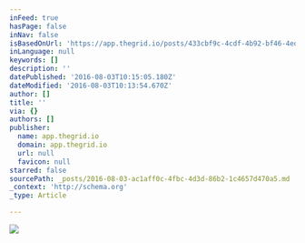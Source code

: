 ```yaml
---
inFeed: true
hasPage: false
inNav: false
isBasedOnUrl: 'https://app.thegrid.io/posts/433cbf9c-4cdf-4b92-bf46-4ed73e964ba1/edit'
inLanguage: null
keywords: []
description: ''
datePublished: '2016-08-03T10:15:05.180Z'
dateModified: '2016-08-03T10:13:54.670Z'
author: []
title: ''
via: {}
authors: []
publisher:
  name: app.thegrid.io
  domain: app.thegrid.io
  url: null
  favicon: null
starred: false
sourcePath: _posts/2016-08-03-ac1aff0c-4fbc-4d3d-86b2-1c4657d470a5.md
_context: 'http://schema.org'
_type: Article

---
```

![](https://imgflo.herokuapp.com/graph/vahj1ThiexotieMo/27463586027b8ff61a08679ed80a313e/passthrough.jpg?height=600&input=https%3A%2F%2Fthe-grid-user-content.s3-us-west-2.amazonaws.com%2F9ec7a736-8925-40fe-99c7-135f565392e3.jpg&width=450)